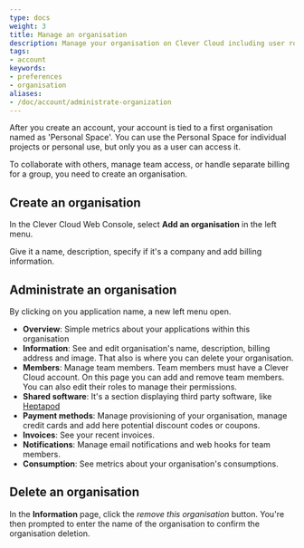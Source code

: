 ```yaml
---
type: docs
weight: 3
title: Manage an organisation
description: Manage your organisation on Clever Cloud including user roles, permissions, billing settings, and administrative information
tags:
- account
keywords:
- preferences
- organisation
aliases:
- /doc/account/administrate-organization
---
```


After you create an account, your account is tied to a first organisation named as 'Personal Space'. You can use the Personal Space for individual projects or personal use, but only you as a user can access it.

To collaborate with others, manage team access, or handle separate billing for a group, you need to create an organisation.

## Create an organisation

In the Clever Cloud Web Console, select **Add an organisation** in the left menu.

Give it a name, description, specify if it's a company and add billing information.

## Administrate an organisation

By clicking on you application name, a new left menu open.

- **Overview**: Simple metrics about your applications within this organisation
- **Information**: See and edit organisation's name, description, billing address and image. That also is where you can delete your organisation.
- **Members**: Manage team members. Team members must have a Clever Cloud account. On this page you can add and remove team members. You can also edit their roles to manage their permissions.
- **Shared software**: It's a section displaying third party software, like [Heptapod](/developers/doc/addons/heptapod/)
- **Payment methods**: Manage provisioning of your organisation, manage credit cards and add here potential discount codes or coupons.
- **Invoices**: See your recent invoices.
- **Notifications**: Manage email notifications and web hooks for team members.
- **Consumption**: See metrics about your organisation's consumptions.

## Delete an organisation

In the **Information** page, click the *remove this organisation* button. You're then prompted to enter the name of the organisation to confirm the organisation deletion.
